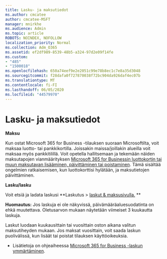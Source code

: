 ```yaml
---
title: Lasku- ja maksutiedot
ms.author: cmcatee
author: cmcatee-MSFT
manager: mnirkhe
ms.audience: Admin
ms.topic: article
ROBOTS: NOINDEX, NOFOLLOW
localization_priority: Normal
ms.collection: Adm_O365
ms.assetid: ef2df989-8539-48b5-a324-97d2e09f14fe
ms.custom:
- "485"
- "1500018"
ms.openlocfilehash: 650a74eef9e2e2051c99e78b8ec1c7e8a35d3048
ms.sourcegitcommit: f28dafa0f727870038f72bc904da926daf4ec07b
ms.translationtype: MT
ms.contentlocale: fi-FI
ms.lasthandoff: 06/05/2020
ms.locfileid: "44579970"
---
```

# <a name="invoice-and-payment-information"></a>Lasku- ja maksutiedot

**Maksu**

Kun ostat Microsoft 365 for Business -tilauksen suoraan Microsoftilta, voit maksaa luotto- tai pankkikortilla.  Joissakin maissa/joillakin alueilla voit maksaa myös pankkitilillä.  Voit opetella hallitsemaan ja tekemään näiden maksutapojen vianmäärityksen [Microsoft 365 for Businessin luottokortin tai muun maksutavan lisääminen, päivittäminen tai poistaminen](https://go.microsoft.com/fwlink/?linkid=2118133).  Tämä sisältää ongelmien ratkaisemisen, kun luottokorttisi hylätään, ja maksutietojen päivittäminen.

**Lasku/lasku**

Voit etsiä ja ladata laskusi **Laskutus > [laskut & maksusivulla.](https://go.microsoft.com/fwlink/p/?linkid=848039) **  

**Huomautus:** Jos laskuja ei ole näkyvissä, päivämääräaluesuodatinta on ehkä muutettava.  Oletusarvon mukaan näytetään viimeiset 3 kuukautta laskuja.

Laskut luodaan kuukausittain tai vuosittain oston aikana valitun maksutiheyden mukaan.  Jos maksat vuosittain, voit saada laskun puolivälissä, kun lisäät tai poistat tilauksen käyttöoikeuksia.
 
- Lisätietoja on ohjeaiheessa [Microsoft 365 for Business -laskun ymmärtäminen](https://go.microsoft.com/fwlink/?linkid=2119101).
